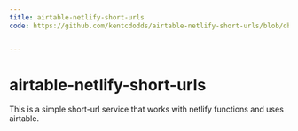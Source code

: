 ```yaml
---
title: airtable-netlify-short-urls
code: https://github.com/kentcdodds/airtable-netlify-short-urls/blob/dbaef3c4ddd968c5a7a823e7a71552cb5f3a3c07/functions/redirect.js


---
```


# airtable-netlify-short-urls

This is a simple short-url service that works with netlify functions and uses airtable.
